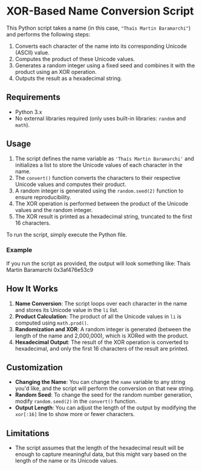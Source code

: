 # XOR-Based Name Conversion Script

This Python script takes a name (in this case, `"Thaís Martin Baramarchi"`) and performs the following steps:

1. Converts each character of the name into its corresponding Unicode (ASCII) value.
2. Computes the product of these Unicode values.
3. Generates a random integer using a fixed seed and combines it with the product using an XOR operation.
4. Outputs the result as a hexadecimal string.

## Requirements

- Python 3.x
- No external libraries required (only uses built-in libraries: `random` and `math`).

## Usage

1. The script defines the name variable as `'Thaís Martin Baramarchi'` and initializes a list to store the Unicode values of each character in the name.
2. The `convert()` function converts the characters to their respective Unicode values and computes their product.
3. A random integer is generated using the `random.seed(2)` function to ensure reproducibility.
4. The XOR operation is performed between the product of the Unicode values and the random integer.
5. The XOR result is printed as a hexadecimal string, truncated to the first 16 characters.

To run the script, simply execute the Python file.

### Example

If you run the script as provided, the output will look something like:
Thaís Martin Baramarchi 0x3af476e53c9


## How It Works

1. **Name Conversion**: The script loops over each character in the name and stores its Unicode value in the `li` list.
2. **Product Calculation**: The product of all the Unicode values in `li` is computed using `math.prod()`.
3. **Randomization and XOR**: A random integer is generated (between the length of the name and 2,000,000), which is XORed with the product.
4. **Hexadecimal Output**: The result of the XOR operation is converted to hexadecimal, and only the first 16 characters of the result are printed.

## Customization

- **Changing the Name**: You can change the `name` variable to any string you'd like, and the script will perform the conversion on that new string.
- **Random Seed**: To change the seed for the random number generation, modify `random.seed(2)` in the `convert()` function.
- **Output Length**: You can adjust the length of the output by modifying the `xor[:16]` line to show more or fewer characters.

## Limitations

- The script assumes that the length of the hexadecimal result will be enough to capture meaningful data, but this might vary based on the length of the name or its Unicode values.
